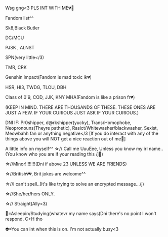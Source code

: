 Wsg gng<3 PLS INT WITH ME💔🙏

Fandom list^^

Sk8,Black Butler

DC/MCU

PJSK , ALNST 

SPN(very little</3)

TMR, CRK

Genshin impact(Fandom is mad toxic ik💔)

HSR, HI3, TWDG, TLOU, DBH

Class of 0'9, COD, JJK, KNY 
MHA(Fandom is like a prison fr💔)

(KEEP IN MIND. THERE ARE THOUSANDS OF THESE. THESE ONES ARE JUST A FEW. IF YOUR CURIOUS JUST ASK IF YOUR CURIOUS.)

DNI IF: Pr0shipper, d@rkshipper(yucky), Trans/Homophobe, Neopronouns(Theyre pathetic), Rasict/Whitewasher/blackwasher, Sexist, Meowbahh fan or anything negative</3
[If you do interact with any of the things above you will NOT get a nice reaction out of me🩷] 

A little info on myself^^
☆// Call me UuuEee, Unless you know my irl name..(You know who you are if your 
reading this /j🫵)

☆//Minor‼️‼️‼️‼️(Dni if above 23 UNLESS WE ARE FRIENDS)

☆//British💔💔, Brit jokes are welcome^^

☆//I can't spell..(It's like trying to solve an encrypted message.../j)

☆//She/her/hers ONLY.

☆// Straight(Ally<3)

🌙=Asleepin/Studying(whatevr my name says)Dni there's no point I won't respond. C+H tho

⛔️=You can int when this is on. I'm not actually busy<3

 

